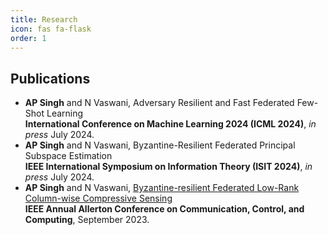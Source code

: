 ```yaml
---
title: Research
icon: fas fa-flask
order: 1
---
```

## Publications
- **AP Singh** and N Vaswani, Adversary Resilient and Fast Federated Few-Shot Learning \
  **International Conference on Machine Learning 2024 (ICML 2024)**, *in press* July 2024.
- **AP Singh** and N Vaswani, Byzantine-Resilient Federated Principal Subspace Estimation \
  **IEEE International Symposium on Information Theory (ISIT 2024)**, *in press* July 2024.
- **AP Singh** and N Vaswani, [Byzantine-resilient Federated Low-Rank Column-wise Compressive Sensing](https://ieeexplore.ieee.org/abstract/document/10313492) \
  **IEEE Annual Allerton Conference on Communication, Control, and Computing**, September 2023.
